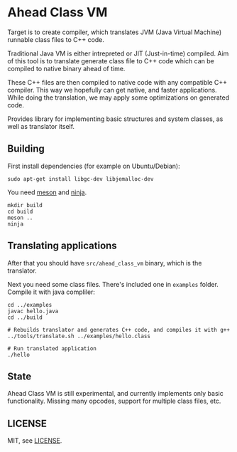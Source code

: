 # Ahead Class VM

Target is to create compiler, which translates JVM (Java Virtual Machine) runnable class files to C++ code.

Traditional Java VM is either intrepreted or JIT (Just-in-time) compiled.
Aim of this tool is to translate generate class file to C++ code which can be compiled
to native binary ahead of time.

These C++ files are then compiled to native code with any compatible C++ compiler.
This way we hopefully can get native, and faster applications.
While doing the translation, we may apply some optimizations on generated code.

Provides library for implementing basic structures and system classes,
as well as translator itself.


## Building

First install dependencies (for example on Ubuntu/Debian):

    sudo apt-get install libgc-dev libjemalloc-dev

You need [meson](http://mesonbuild.com/) and [ninja](https://ninja-build.org/).

    mkdir build
    cd build
    meson ..
    ninja


## Translating applications

After that you should have `src/ahead_class_vm` binary, which is the translator.

Next you need some class files. There's included one in `examples` folder.
Compile it with java compliler:

    cd ../examples
    javac hello.java
    cd ../build

    # Rebuilds translator and generates C++ code, and compiles it with g++
    ../tools/translate.sh ../examples/hello.class

    # Run translated application
    ./hello


## State

Ahead Class VM is still experimental, and currently implements only basic functionality.
Missing many opcodes, support for multiple class files, etc.


## LICENSE

MIT, see [LICENSE](LICENSE).
